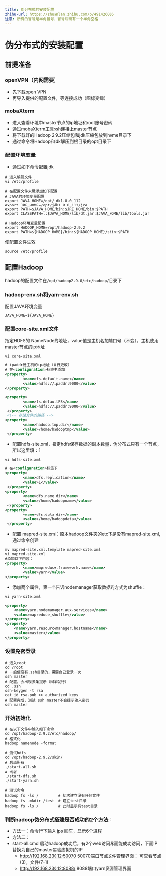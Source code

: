 ```yaml
---
title: 伪分布式的安装配置
zhihu-url: https://zhuanlan.zhihu.com/p/491426016
注意: 所有的冒号是半角冒号，冒号后面有一个半角空格
---
```


# 伪分布式的安装配置
## 前提准备

### openVPN（内网需要）

* 先下载open VPN
* 再导入提供的配置文件，等连接成功（图标变绿）

### mobaXterm
* 进入查看环境中master节点的ip地址和root账号密码
* 通过mobaXterm工具ssh连接上master节点
* 将下载好的Hadoop 2.9.2压缩包和jdk压缩包放到home目录下
* 通过命令将Hadoop和jdk解压到根目录的opt目录下

### 配置环境变量
* 通过如下命令配置jdk

```
# 进入编辑文件
vi /etc/profile

# 在配置文件末尾添加如下配置
# JAVA的环境变量配置
export JAVA_HOME=/opt/jdk1.8.0_112
export JRE_HOME=/opt/jdk1.8.0_112/jre
export PATH=$JAVA_HOME/bin:$JRE_HOME/bin:$PATH
export CLASSPATH=.:$JAVA_HOME/lib/dt.jar:$JAVA_HOME/lib/tools.jar 

# Hadoop环境变量配置
export HADOOP_HOME=/opt/hadoop-2.9.2 
export PATH=${HADOOP_HOME}/bin:${HADOOP_HOME}/sbin:$PATH 
```

使配置文件生效
```
source /etc/profile
```

## 配置Hadoop 
hadoop的配置文件在`/opt/hadoop2.9.0/etc/hadoop/`目录下

### hadoop-env.sh和yarn-env.sh

配置JAVA环境变量

```
JAVA_HOME=${JAVA_HOME}
```

### 配置core-site.xml文件
指定HDFS的 NameNode的地址，value值是主机名加端口号（不变），主机使用master节点的ip地址

```xml
vi core-site.xml

# ipaddr是主机的ip地址（自行更改）
# 在<configuration>标签中添加
<property>
        <name>fs.default.name</name>
        <value>hdfs://ipaddr:9000</value>
</property> 

<property>
        <name>fs.defaultFS</name>
        <value>hdfs://ipaddr:9000</value>
 </property>
 <!-- 存储文件的路径 -->
<property>
        <name>hadoop.tmp.dir</name>
        <value>/home/hadooptmp</value>
 </property> 
```

* 配置hdfs-site.xml，指定hdfs保存数据的副本数量，伪分布式只有一个节点，所以这里填：1

```xml
vi hdfs-site.xml

# 在<configuration>标签下
<property>
        <name>dfs.replication</name>
        <value>1</value>
 </property>
<property>
        <name>dfs.name.dir</name>
        <value>/home/hadoopname</value>
 </property>
<property>
        <name>dfs.data.dir</name>
        <value>/home/hadoopdata</value>
 </property>
```

* 配置 mapred-site.xml：原本hadoop文件夹的etc下是没有mapred-site.xml,通过命令创建

```xml
mv mapred-site.xml.template mapred-site.xml
vi mapred-site.xml
#添加以下内容：
<property>
        <name>mapreduce.framework.name</name>
        <value>yarn</value>
</property> 
```

* 添加两个属性，第一个告诉nodemanager获取数据的方式为shuffle：

```xml
vi yarn-site.xml

<property>
    <name>yarn.nodemanager.aux-services</name>
    <value>mapreduce_shuffle</value>
</property>
<property>
    <name>yarn.resourcemanager.hostname</name>
    <value>master</value>
</property>
```

### 设置免密登录

```
# 进入root
cd /root
# 一般使没有.ssh目录的，需要自己登录一次
ssh master
# 配置，会出现多条提示（回车就行）
cd .ssh
ssh-keygen -t rsa
cat id_rsa.pub >> authorized_keys 
# 配置完成，测试 ssh master不会提示输入密码
ssh master
```

### 开始初始化

```
# 在以下文件中输入如下命令
cd /opt/hadoop-2.9.2/etc/hadoop/
# 格式化
hadoop namenode -format

# 测试hdfs
cd /opt/hadoop-2.9.2/sbin/
# 启动所有
./start-all.sh
# 或者
./start-dfs.sh
./start-yarn.sh

# 测试命令
hadoop fs -ls /         # 初次建立没有任何文件
hadoop fs -mkdir /test  # 建立test目录
hadoop fs -ls /         # 此时显示有test目录
```



### 判断hadoop伪分布式搭建是否成功的2个方法：
* 方法一：命令行下输入 jps 回车，显示6个进程
* 方法二： 
* start-all.cmd   启动hadoop成功后，有2个web访问界面能成功访问，下面IP替换为自己的master实验虚拟机的IP
    * http://192.168.230.12:50070  50070端口节点文件管理界面： 可查看节点(3)，文件(7-1)
    * http://192.168.230.12:8088/     8088端口yarn资源管理界面

